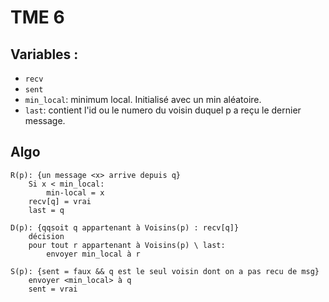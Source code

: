 # TME 6

## Variables :

- `recv`
- `sent`
- `min_local`: minimum local. Initialisé avec un min aléatoire.
- `last`: contient l'id ou le numero du voisin duquel p a reçu le dernier message.


## Algo

```
R(p): {un message <x> arrive depuis q}
    Si x < min_local:
        min-local = x
    recv[q] = vrai
    last = q

D(p): {qqsoit q appartenant à Voisins(p) : recv[q]}
    décision
    pour tout r appartenant à Voisins(p) \ last:
        envoyer min_local à r

S(p): {sent = faux && q est le seul voisin dont on a pas recu de msg}
    envoyer <min_local> à q
    sent = vrai
```
